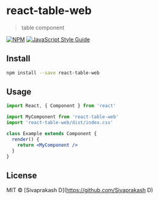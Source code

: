 # react-table-web

> table component

[![NPM](https://img.shields.io/npm/v/react-table-web.svg)](https://www.npmjs.com/package/react-table-web) [![JavaScript Style Guide](https://img.shields.io/badge/code_style-standard-brightgreen.svg)](https://standardjs.com)

## Install

```bash
npm install --save react-table-web
```

## Usage

```jsx
import React, { Component } from 'react'

import MyComponent from 'react-table-web'
import 'react-table-web/dist/index.css'

class Example extends Component {
  render() {
    return <MyComponent />
  }
}
```

## License

MIT © [Sivaprakash D](https://github.com/Sivaprakash D)
